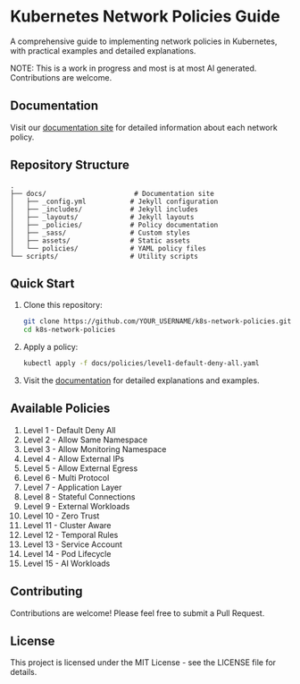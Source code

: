 # Kubernetes Network Policies Guide

A comprehensive guide to implementing network policies in Kubernetes, with practical examples and detailed explanations.

NOTE: This is a work in progress and most is at most AI generated. Contributions are welcome.

## Documentation

Visit our [documentation site](https://YOUR_USERNAME.github.io/k8s-network-policies) for detailed information about each network policy.

## Repository Structure

```
.
├── docs/                      # Documentation site
│   ├── _config.yml           # Jekyll configuration
│   ├── _includes/            # Jekyll includes
│   ├── _layouts/             # Jekyll layouts
│   ├── _policies/            # Policy documentation
│   ├── _sass/                # Custom styles
│   ├── assets/               # Static assets
│   └── policies/             # YAML policy files
└── scripts/                  # Utility scripts
```

## Quick Start

1. Clone this repository:
   ```bash
   git clone https://github.com/YOUR_USERNAME/k8s-network-policies.git
   cd k8s-network-policies
   ```

2. Apply a policy:
   ```bash
   kubectl apply -f docs/policies/level1-default-deny-all.yaml
   ```

3. Visit the [documentation](https://YOUR_USERNAME.github.io/k8s-network-policies) for detailed explanations and examples.

## Available Policies

1. Level 1 - Default Deny All
2. Level 2 - Allow Same Namespace
3. Level 3 - Allow Monitoring Namespace
4. Level 4 - Allow External IPs
5. Level 5 - Allow External Egress
6. Level 6 - Multi Protocol
7. Level 7 - Application Layer
8. Level 8 - Stateful Connections
9. Level 9 - External Workloads
10. Level 10 - Zero Trust
11. Level 11 - Cluster Aware
12. Level 12 - Temporal Rules
13. Level 13 - Service Account
14. Level 14 - Pod Lifecycle
15. Level 15 - AI Workloads

## Contributing

Contributions are welcome! Please feel free to submit a Pull Request.

## License

This project is licensed under the MIT License - see the LICENSE file for details.
